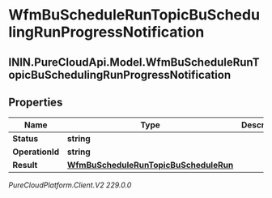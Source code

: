 # WfmBuScheduleRunTopicBuSchedulingRunProgressNotification

## ININ.PureCloudApi.Model.WfmBuScheduleRunTopicBuSchedulingRunProgressNotification

## Properties

|Name | Type | Description | Notes|
|------------ | ------------- | ------------- | -------------|
| **Status** | **string** |  | [optional] |
| **OperationId** | **string** |  | [optional] |
| **Result** | [**WfmBuScheduleRunTopicBuScheduleRun**](WfmBuScheduleRunTopicBuScheduleRun) |  | [optional] |



_PureCloudPlatform.Client.V2 229.0.0_
